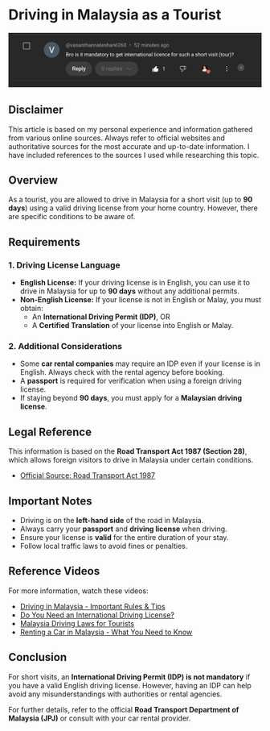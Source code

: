 # Driving in Malaysia as a Tourist

![Driving License](https://github.com/jssuthahar/Malaysia/blob/main/Driving%20Licence/Driving.png)

## Disclaimer
This article is based on my personal experience and information gathered from various online sources. Always refer to official websites and authoritative sources for the most accurate and up-to-date information. I have included references to the sources I used while researching this topic.

## Overview
As a tourist, you are allowed to drive in Malaysia for a short visit (up to **90 days**) using a valid driving license from your home country. However, there are specific conditions to be aware of.

## Requirements
### 1. Driving License Language
- **English License:** If your driving license is in English, you can use it to drive in Malaysia for up to **90 days** without any additional permits.
- **Non-English License:** If your license is not in English or Malay, you must obtain:
  - An **International Driving Permit (IDP)**, OR
  - A **Certified Translation** of your license into English or Malay.

### 2. Additional Considerations
- Some **car rental companies** may require an IDP even if your license is in English. Always check with the rental agency before booking.
- A **passport** is required for verification when using a foreign driving license.
- If staying beyond **90 days**, you must apply for a **Malaysian driving license**.

## Legal Reference
This information is based on the **Road Transport Act 1987 (Section 28)**, which allows foreign visitors to drive in Malaysia under certain conditions.

- [Official Source: Road Transport Act 1987](https://www.wahdah.my/id/blog/easy-guide-to-driving-in-malaysia-for-foreigners?utm_source=chatgpt.com)

## Important Notes
- Driving is on the **left-hand side** of the road in Malaysia.
- Always carry your **passport** and **driving license** when driving.
- Ensure your license is **valid** for the entire duration of your stay.
- Follow local traffic laws to avoid fines or penalties.

## Reference Videos
For more information, watch these videos:
- [Driving in Malaysia - Important Rules & Tips](https://www.youtube.com/watch?v=xCzJ5BRGiAI)
- [Do You Need an International Driving License?](https://www.youtube.com/watch?v=vs1qBNFr11Q)
- [Malaysia Driving Laws for Tourists](https://www.youtube.com/watch?v=tckZbNDNtyU)
- [Renting a Car in Malaysia - What You Need to Know](https://www.youtube.com/watch?v=OTLgYxSpHY4)

## Conclusion
For short visits, an **International Driving Permit (IDP) is not mandatory** if you have a valid English driving license. However, having an IDP can help avoid any misunderstandings with authorities or rental agencies.

For further details, refer to the official **Road Transport Department of Malaysia (JPJ)** or consult with your car rental provider.

